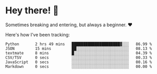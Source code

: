 # Hey there! 👋
Sometimes breaking and entering, but always a beginner. ❤️

Here's how I've been tracking:
<!--START_SECTION:waka-->

```text
Python       2 hrs 49 mins   █████████████████████▓░░░   86.99 %
JSON         15 mins         ██░░░░░░░░░░░░░░░░░░░░░░░   08.13 %
textmate     8 mins          █░░░░░░░░░░░░░░░░░░░░░░░░   04.39 %
CSV/TSV      0 secs          ░░░░░░░░░░░░░░░░░░░░░░░░░   00.33 %
JavaScript   0 secs          ░░░░░░░░░░░░░░░░░░░░░░░░░   00.16 %
Markdown     0 secs          ░░░░░░░░░░░░░░░░░░░░░░░░░   00.00 %
```

<!--END_SECTION:waka-->
